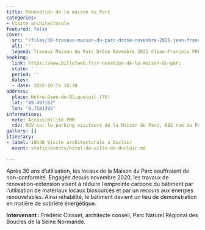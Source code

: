 ```yaml
---
title: Rénovation de la maison du Parc
categories:
- Visite architecturale
featured: false
cover:
  src: "/files/30-travaux-maison-du-parc-drone-novembre-2021-jean-francois-freret.jpg"
  alt: ''
  legend: Travaux Maison du Parc Drône Novembre 2021 ©Jean-François FRERET
booking:
  link: https://www.billetweb.fr/r-novation-de-la-maison-du-parc
  state: ''
  period: ''
  dates:
  - date: 2022-10-15 14:30
address:
  place: Notre-Dame-de-Bliquetuit (76)
  lat: "49.497162"
  lon: "0.7581395"
informations:
  note: Accessibilité PMR
  rdv: RDV sur le parking visiteurs de la Maison du Parc, 692 rue du Petit Pont
gallery: []
itinerary:
- label: 10h30 Visite architecturale à Duclair
  event: static/events/hotel-de-ville-de-duclair.md

---
```

Après 30 ans d’utilisation, les locaux de la Maison du Parc souffraient de non-conformité. Engagés depuis novembre 2020, les travaux de rénovation-extension visent à réduire l’empreinte carbone du bâtiment par l’utilisation de matériaux locaux biosourcés et par un recours aux énergies renouvelables. Ainsi réhabilité, le bâtiment devient un lieu de démonstration en matière de sobriété énergétique.

**Intervenant :** Frédéric Closset, architecte conseil, Parc Naturel Régional des Boucles de la Seine Normande.